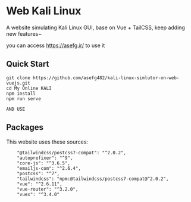 # Web Kali Linux

A website simulating Kali Linux GUI, base on Vue + TailCSS, keep adding new features~

you can access https://asefg.ir/ to use it
## Quick Start
```
git clone https://github.com/asefg482/kali-linux-simlutor-on-web-vuejs.git
cd My Online KALI
npm install
npm run serve

AND USE
```

## Packages

This website uses these sources:
```
    "@tailwindcss/postcss7-compat": "^2.0.2",
    "autoprefixer": "^9",
    "core-js": "^3.6.5",
    "emailjs-com": "^2.6.4",
    "postcss": "^7",
    "tailwindcss": "npm:@tailwindcss/postcss7-compat@^2.0.2",
    "vue": "^2.6.11",
    "vue-router": "^3.2.0",
    "vuex": "^3.4.0"
```

